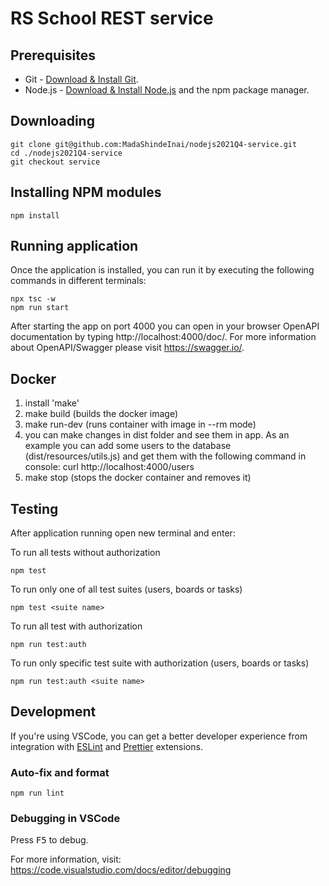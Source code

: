 # RS School REST service

## Prerequisites

- Git - [Download & Install Git](https://git-scm.com/downloads).
- Node.js - [Download & Install Node.js](https://nodejs.org/en/download/) and the npm package manager.

## Downloading

```
git clone git@github.com:MadaShindeInai/nodejs2021Q4-service.git
cd ./nodejs2021Q4-service
git checkout service
```

## Installing NPM modules

```
npm install
```

## Running application
Once the application is installed, you can run it by executing the following commands in different terminals:
```
npx tsc -w
npm run start
```

After starting the app on port 4000 you can open
in your browser OpenAPI documentation by typing http://localhost:4000/doc/.
For more information about OpenAPI/Swagger please visit https://swagger.io/.

## Docker
1) install 'make'
2) make build (builds the docker image)
3) make run-dev (runs container with image in --rm mode)
4) you can make changes in dist folder and see them in app. As an example you can add some users to the database (dist/resources/utils.js) and get them with the following command in console: curl http://localhost:4000/users
5) make stop (stops the docker container and removes it)

## Testing

After application running open new terminal and enter:

To run all tests without authorization

```
npm test
```

To run only one of all test suites (users, boards or tasks)

```
npm test <suite name>
```

To run all test with authorization

```
npm run test:auth
```

To run only specific test suite with authorization (users, boards or tasks)

```
npm run test:auth <suite name>
```

## Development

If you're using VSCode, you can get a better developer experience from integration with [ESLint](https://marketplace.visualstudio.com/items?itemName=dbaeumer.vscode-eslint) and [Prettier](https://marketplace.visualstudio.com/items?itemName=esbenp.prettier-vscode) extensions.

### Auto-fix and format

```
npm run lint
```

### Debugging in VSCode

Press <kbd>F5</kbd> to debug.

For more information, visit: https://code.visualstudio.com/docs/editor/debugging
